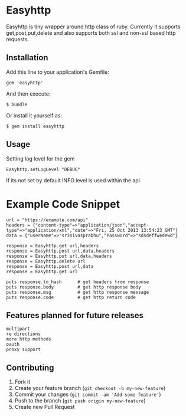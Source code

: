 # Easyhttp

Easyhttp is tiny wrapper around http class of ruby.
Currently it supports get,post,put,delete and also supports both ssl and non-ssl based http requests.

## Installation

Add this line to your application's Gemfile:

    gem 'easyhttp'

And then execute:

    $ bundle

Or install it yourself as:

    $ gem install easyhttp

## Usage

Setting log level for the gem

    Easyhttp.setLogLevel "DEBUG"   

If its not set by default INFO level is used within the api

# Example Code Snippet 

    url = "https://example.com/api"
    headers = {"content-type"=>"application/json","accept-type"=>"application/xml","date"=>"Fri, 25 Oct 2013 13:54:23 GMT"}
    data = {"userName"=>"srinivasprabhu","Password"=>"sdsdeffwedewd"}

    response = Easyhttp.get url,headers
    response = Easyhttp.post url,data,headers
    response = Easyhttp.put url,data,headers
    response = Easyhttp.delete url
    response = Easyhttp.post url,data
    response = Easyhttp.get url

    puts response.to_hash      # get headers from response
    puts response.body         # get http response body
    puts response.msg          # get http response message
    puts response.code         # get http return code
         

## Features planned for future releases 

    multipart
    re directions
    more http methods
    oauth
    proxy support

## Contributing

1. Fork it
2. Create your feature branch (`git checkout -b my-new-feature`)
3. Commit your changes (`git commit -am 'Add some feature'`)
4. Push to the branch (`git push origin my-new-feature`)
5. Create new Pull Request
